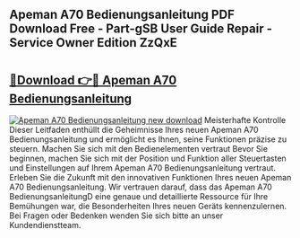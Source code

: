 ## Apeman A70 Bedienungsanleitung PDF Download Free - Part-gSB User Guide Repair - Service Owner Edition ZzQxE

# <h2><a href="http://df4k6e.blite.top/?on=Apeman+A70+Bedienungsanleitung">🔗Download 👉🔴 Apeman A70 Bedienungsanleitung</a></h2>

[![Apeman A70 Bedienungsanleitung new download](https://i.imgur.com/lujVjoI.png)](http://df4k6e.blite.top/?on=Apeman+A70+Bedienungsanleitung)
Meisterhafte Kontrolle Dieser Leitfaden enthüllt die Geheimnisse Ihres neuen Apeman A70 Bedienungsanleitung und ermöglicht es Ihnen, seine Funktionen präzise zu steuern. Machen Sie sich mit den Bedienelementen vertraut Bevor Sie beginnen, machen Sie sich mit der Position und Funktion aller Steuertasten und Einstellungen auf Ihrem Apeman A70 Bedienungsanleitung vertraut. Erleben Sie die Zukunft mit den innovativen Funktionen Ihres neuen Apeman A70 Bedienungsanleitung. Wir vertrauen darauf, dass das Apeman A70 BedienungsanleitungD eine genaue und detaillierte Ressource für Ihre Bemühungen war, die Besonderheiten Ihres neuen Geräts kennenzulernen. Bei Fragen oder Bedenken wenden Sie sich bitte an unser Kundendienstteam.
